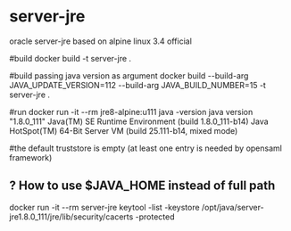 # server-jre
oracle server-jre based on alpine linux 3.4 official

#build
docker build -t server-jre .

#build passing java version as argument
docker build --build-arg JAVA_UPDATE_VERSION=112 --build-arg JAVA_BUILD_NUMBER=15 -t server-jre .

#run
docker run -it --rm jre8-alpine:u111 java -version
java version "1.8.0_111"
Java(TM) SE Runtime Environment (build 1.8.0_111-b14)
Java HotSpot(TM) 64-Bit Server VM (build 25.111-b14, mixed mode)
 
 
#the default truststore is empty (at least one entry is needed by opensaml framework)
## ? How to use $JAVA_HOME instead of full path
docker run -it --rm server-jre keytool -list -keystore /opt/java/server-jre1.8.0_111/jre/lib/security/cacerts -protected
 